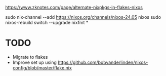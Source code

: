https://www.zknotes.com/page/alternate-nixpkgs-in-flakes-nixos

sudo nix-channel --add https://nixos.org/channels/nixos-24.05 nixos
sudo nixos-rebuild switch --upgrade
nixfmt *

# TODO

- Migrate to flakes
- Improve set up using https://github.com/bobvanderlinden/nixos-config/blob/master/flake.nix
